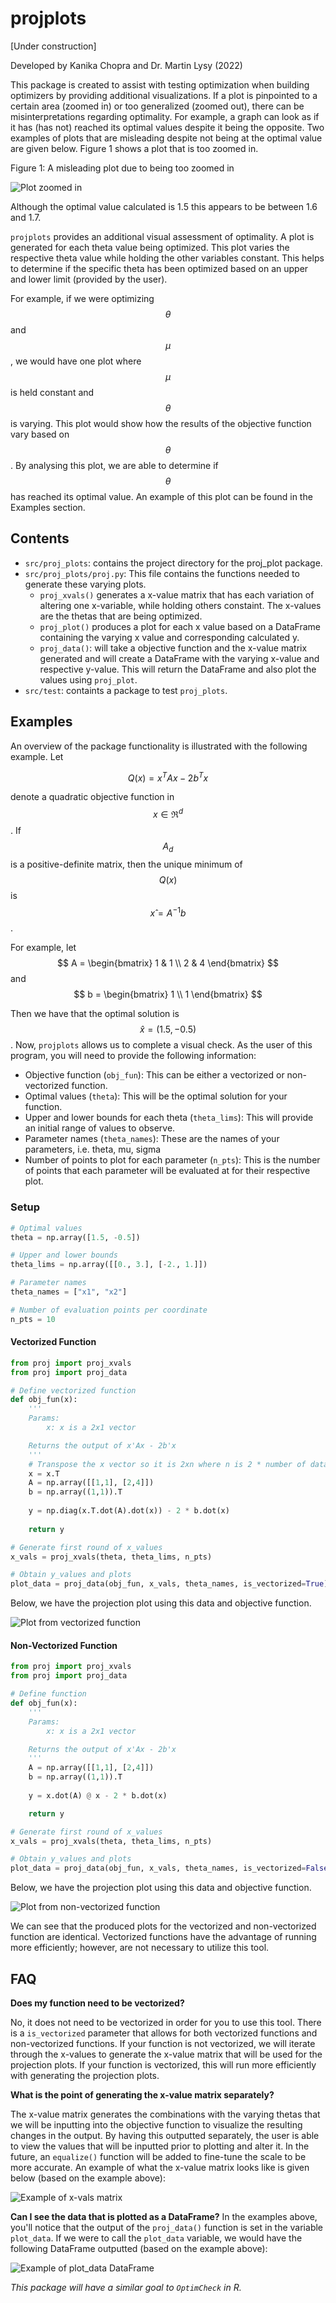 # projplots

[Under construction]

Developed by Kanika Chopra and Dr. Martin Lysy (2022)

This package is created to assist with testing optimization when building optimizers by providing additional visualizations. If a plot is pinpointed to a certain area (zoomed in) or too generalized (zoomed out), there can be misinterpretations regarding optimality. For example, a graph can look as if it has (has not) reached its optimal values despite it being the opposite. Two examples of plots that are misleading despite not being at the optimal value are given below. Figure 1 shows a plot that is too zoomed in.

Figure 1: A misleading plot due to being too zoomed in

<img src="/docs/zoomedin.png" alt = "Plot zoomed in">

Although the optimal value calculated is 1.5 this appears to be between 1.6 and 1.7.

`projplots` provides an additional visual assessment of optimality. A plot is generated for each theta value being optimized. This plot varies the respective theta value while holding the other variables constant. This helps to determine if the specific theta has been optimized based on an upper and lower limit (provided by the user). 

For example, if we were optimizing $$\theta$$ and $$\mu$$, we would have one plot where $$\mu$$ is held constant and $$\theta$$ is varying. This plot would show how the results of the objective function vary based on $$\theta$$. By analysing this plot, we are able to determine if $$\theta$$ has reached its optimal value. An example of this plot can be found in the Examples section. 

## Contents

* `src/proj_plots`: contains the project directory for the proj_plot package. 
* `src/proj_plots/proj.py`: This file contains the functions needed to generate these varying plots. 
    * `proj_xvals()` generates a x-value matrix that has each variation of altering one x-variable, while holding others constaint. The x-values are the thetas that are being optimized. 
    * `proj_plot()` produces a plot for each x value based on a DataFrame containing the varying x value and corresponding calculated y. 
    * `proj_data()`: will take a objective function and the x-value matrix generated and will create a DataFrame with the varying x-value and respective y-value. This will return the DataFrame and also plot the values using `proj_plot`.
* `src/test`: containts a package to test `proj_plots`.

## Examples

An overview of the package functionality is illustrated with the following example. Let 

$$ Q(x) = x^TAx - 2b^Tx $$ 

denote a quadratic objective function in $$x \in \Re^d$$. If $$A_d$$ is a positive-definite matrix, then the unique minimum of $$Q(x)$$ is $$x̂ =A^{-1}b$$. 

For example, let
$$
A = \begin{bmatrix} 
    1 & 1 \\
    2 & 4
    \end{bmatrix}
$$ 
and 
$$ 
b = \begin{bmatrix}
    1 \\
    1
    \end{bmatrix}
$$ 

Then we have that the optimal solution is $$\hat{x} = (1.5, -0.5)$$. Now, `projplots` allows us to complete a visual check. As the user of this program, you will need to provide the following information:

* Objective function (`obj_fun`): This can be either a vectorized or non-vectorized function. 
*  Optimal values (`theta`): This will be the optimal solution for your function. 
*  Upper and lower bounds for each theta (`theta_lims`): This will provide an initial range of values to observe.
*  Parameter names (`theta_names`): These are the names of your parameters, i.e. theta, mu, sigma
*  Number of points to plot for each parameter (`n_pts`): This is the number of points that each parameter will be evaluated at for their respective plot. 

### Setup
```python
# Optimal values
theta = np.array([1.5, -0.5])

# Upper and lower bounds
theta_lims = np.array([[0., 3.], [-2., 1.]])

# Parameter names
theta_names = ["x1", "x2"]

# Number of evaluation points per coordinate
n_pts = 10
```

#### Vectorized Function
```python
from proj import proj_xvals
from proj import proj_data

# Define vectorized function
def obj_fun(x):
    '''
    Params: 
        x: x is a 2x1 vector

    Returns the output of x'Ax - 2b'x
    '''
    # Transpose the x vector so it is 2xn where n is 2 * number of data points 
    x = x.T 
    A = np.array([[1,1], [2,4]])
    b = np.array((1,1)).T
    
    y = np.diag(x.T.dot(A).dot(x)) - 2 * b.dot(x)
        
    return y

# Generate first round of x_values
x_vals = proj_xvals(theta, theta_lims, n_pts)

# Obtain y_values and plots
plot_data = proj_data(obj_fun, x_vals, theta_names, is_vectorized=True)
```

Below, we have the projection plot using this data and objective function. 

<img src="/docs/plot1.png" alt = "Plot from vectorized function">

#### Non-Vectorized Function
```python
from proj import proj_xvals
from proj import proj_data

# Define function
def obj_fun(x):
    '''
    Params: 
        x: x is a 2x1 vector

    Returns the output of x'Ax - 2b'x
    '''
    A = np.array([[1,1], [2,4]])
    b = np.array((1,1)).T
    
    y = x.dot(A) @ x - 2 * b.dot(x) 

    return y

# Generate first round of x_values
x_vals = proj_xvals(theta, theta_lims, n_pts)

# Obtain y_values and plots
plot_data = proj_data(obj_fun, x_vals, theta_names, is_vectorized=False)
```

Below, we have the projection plot using this data and objective function. 

<img src="/docs/plot2.png" alt = "Plot from non-vectorized function">

We can see that the produced plots for the vectorized and non-vectorized function are identical. Vectorized functions have the advantage of running more efficiently; however, are not necessary to utilize this tool.

## FAQ

**Does my function need to be vectorized?** 

No, it does not need to be vectorized in order for you to use this tool. There is a `is_vectorized` parameter that allows for both vectorized functions and non-vectorized functions. If your function is not vectorized, we will iterate through the x-values to generate the x-value matrix that will be used for the projection plots. If your function is vectorized, this will run more efficiently with generating the projection plots. 

**What is the point of generating the x-value matrix separately?**

The x-value matrix generates the combinations with the varying thetas that we will be inputting into the objective function to visualize the resulting changes in the output. By having this outputted separately, the user is able to view the values that will be inputted prior to plotting and alter it. In the future, an `equalize()` function will be added to fine-tune the scale to be more accurate. An example of what the x-value matrix looks like is given below (based on the example above): 

<img src="/docs/x_vals.png" alt = "Example of x-vals matrix">

**Can I see the data that is plotted as a DataFrame?**
In the examples above, you'll notice that the output of the `proj_data()` function is set in the variable `plot_data`. If we were to call the `plot_data` variable, we would have the following DataFrame outputted (based on the example above):

<img src="/docs/plot_data.png" alt = "Example of plot_data DataFrame">

*This package will have a similar goal to `OptimCheck` in R.*